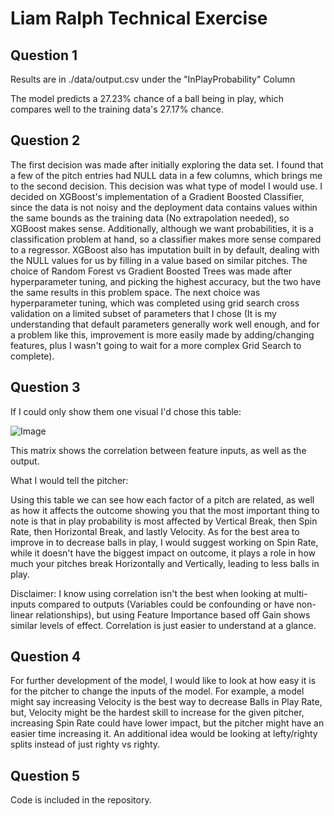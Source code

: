 # Liam Ralph Technical Exercise

## Question 1
Results are in ./data/output.csv under the "InPlayProbability" Column

The model predicts a 27.23% chance of a ball being in play, which compares well to the training data's 27.17% chance.

## Question 2
The first decision was made after initially exploring the data set. I found that a few of the pitch entries had NULL data in a few columns, which brings me to the second decision. This decision was what type of model I would use. I decided on XGBoost's implementation of a Gradient Boosted Classifier, since the data is not noisy and the deployment data contains values within the same bounds as the training data (No extrapolation needed), so XGBoost makes sense. Additionally, although we want probabilities, it is a classification problem at hand, so a classifier makes more sense compared to a regressor. XGBoost also has imputation built in by default, dealing with the NULL values for us by filling in a value based on similar pitches. The choice of Random Forest vs Gradient Boosted Trees was made after hyperparameter tuning, and picking the highest accuracy, but the two have the same results in this problem space. The next choice was hyperparameter tuning, which was completed using grid search cross validation on a limited subset of parameters that I chose (It is my understanding that default parameters generally work well enough, and for a problem like this, improvement is more easily made by adding/changing features, plus I wasn't going to wait for a more complex Grid Search to complete).

## Question 3
If I could only show them one visual I'd chose this table:

![Image](https://i.imgur.com/ekGYVa7.png)

This matrix shows the correlation between feature inputs, as well as the output.

What I would tell the pitcher:

Using this table we can see how each factor of a pitch are related, as well as how it affects the outcome showing you that the most important thing to note is that in play probability is most affected by Vertical Break, then Spin Rate, then Horizontal Break, and lastly Velocity. As for the best area to improve in to decrease balls in play, I would suggest working on Spin Rate, while it doesn't have the biggest impact on outcome, it plays a role in how much your pitches break Horizontally and Vertically, leading to less balls in play.

Disclaimer: I know using correlation isn't the best when looking at multi-inputs compared to outputs (Variables could be confounding or have non-linear relationships), but using Feature Importance based off Gain shows similar levels of effect. Correlation is just easier to understand at a glance.

## Question 4
For further development of the model, I would like to look at how easy it is for the pitcher to change the inputs of the model. For example, a model might say increasing Velocity is the best way to decrease Balls in Play Rate, but, Velocity might be the hardest skill to increase for the given pitcher, increasing Spin Rate could have lower impact, but the pitcher might have an easier time increasing it. An additional idea would be looking at lefty/righty splits instead of just righty vs righty.

## Question 5
Code is included in the repository.
